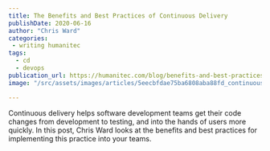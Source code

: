 ```yaml
---
title: The Benefits and Best Practices of Continuous Delivery
publishDate: 2020-06-16
author: "Chris Ward"
categories:
 - writing humanitec
tags:
  - cd
  - devops
publication_url: https://humanitec.com/blog/benefits-and-best-practices-of-continuous-delivery
image: "/src/assets/images/articles/5eecbfdae75ba6808aba88fd_continuous-integration-vs-continuous-delivery-vs-continuous-deployment-humanitec.png"

---
```

Continuous delivery helps software development teams get their code changes from development to testing, and into the hands of users more quickly. In this post, Chris Ward looks at the benefits and best practices for implementing this practice into your teams.